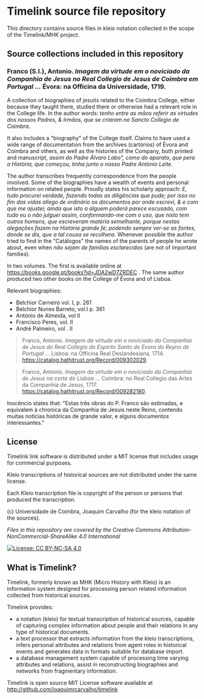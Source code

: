 # Timelink source file repository

This directory contains source files in kleio notation collected in the scope of the Timelink/MHK project.


## Source collections included in this repository
  
### Franco (S.I.), Antonio. _Imagem da virtude em o noviciado da Companhia de Jesus no Real Collegio de Jesus de Coimbra em Portugal ..._ Évora: na Officina da Universidade, 1719. ###

A collection of biographies of jesuits related to the Coimbra College, either because they taught there, studied there or otherwise had a relevant role in the College life. In the author words: _tenho entre as mãos referir as virtudes dos nossos Padres, & Irmãos, que se criaram no Sancto Collegio de Coimbra_. 

It also includes a "biography" of the College itself. Claims to have used a wide range of documentation from the archives (cartórios) of Évora and Coimbra and others, as well as the histories of the Company, both printed and manuscript, _assim do Padre Álvaro Lobo", como do aparato, que pera a História, que começou, tinha junto o nosso Padre António Leite_. 

The author transcribes frequently correspondence from the people involved. Some of the biographies have a wealth of events and personal information on related people. Proudly states his scholarly approach: _E, tudo procurei verdade, fazendo todas as diligências que pude; por isso no fim das vidas allego de ordinário os documentos por onde escrevi, & e com que me ajustei; ainda que isto a alguem poderá parece escusado, com tudo eu o não julguei assim, conformando-me com o uso, que nisto tem outros homens, que escreveram matéria semelhante, porque nestas alegações fazem na História grande fé; podendo sempre ver-se as fontes, donde se dis, que a tal cousa se recolhera._ Whenever possible the author tried to find in the "Catálogos" the names of the parents of people he wrote about, even when _não sejam de famílias esclarecidas_  (are not of important families).

In two volumes. The first is available online at https://books.google.pt/books?id=JDA2wD7ZRDEC .  The same author produced two other books on the College of Évora and of Lisboa. 

Relevant biographies:
* Belchior Carneiro vol. I, p. 261
* Belchior Nunes Barreto, vol.I p. 361
* António de Almeida, vol II
* Francisco Peres, vol. II
* André Palmeiro, vol . II
  

>Franco, Antonio. _Imagem da virtude em o noviciado da Companhia de Jesus do Real Collegio do Espirito Santo de Evora do Reyno de Portugal ..._ Lisboa: na Officina Real Deslandesiana, 1714. https://catalog.hathitrust.org/Record/009302029.

>Franco, Antonio. _Imagem da virtude em o noviciado da Companhia de Jesus na corte de Lisboa ..._ Coimbra: no Real Collegio das Artes da Companhia de Jesus, 1717. https://catalog.hathitrust.org/Record/009282180.

Inocêncio states that: "Estas três obras do P. Franco são estimadas, e equivalem à chronica da Companhia de Jesuis neste Reino, contendo muitas notícias históricas de grande valor, e alguns documentos interessantes."



## License

Timelink link software is distributed under a MIT license that includes usage for commercial purposes. 

Kleio transcriptions of historical sources are not distributed under the same license. 

Each Kleio transcription file is copyright of the person or persons that produced the transcription.

(c) Universidade de Coimbra, Joaquim Carvalho (for the kleio notation of the sources).

_Files in this repository are covered by the Creative Commons 
Attribution-NonCommercial-ShareAlike 4.0 International_

[![License: CC BY-NC-SA 4.0](https://licensebuttons.net/l/by-nc-sa/4.0/80x15.png)](https://creativecommons.org/licenses/by-nc-sa/4.0/)



## What is Timelink?

Timelink, formerly known as MHK (Micro History with Kleio) is an information system designed for processing person related information collected from historical sources. 

Timelink provides:

* a notation (kleio) for textual transcription of historical sources, capable of capturing complex information about people and their relations in any type of historical documents.
* a text processor that extracts information from the kleio transcriptions, infers personal attributes and relations from agent roles in historical events and generates data in formats suitable for database import.
* a database management system capable of processing time varying attributes and relations, assist in reconstructing biographies and networks from fragmentary information.

Timelink is open source MIT License software available at http://github.com/joaquimrcarvalho/timelink

